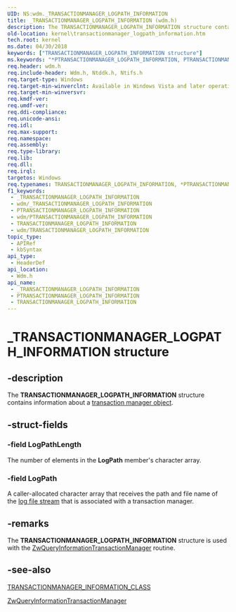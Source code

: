 ```yaml
---
UID: NS:wdm._TRANSACTIONMANAGER_LOGPATH_INFORMATION
title: _TRANSACTIONMANAGER_LOGPATH_INFORMATION (wdm.h)
description: The TRANSACTIONMANAGER_LOGPATH_INFORMATION structure contains information about a transaction manager object.
old-location: kernel\transactionmanager_logpath_information.htm
tech.root: kernel
ms.date: 04/30/2018
keywords: ["TRANSACTIONMANAGER_LOGPATH_INFORMATION structure"]
ms.keywords: "*PTRANSACTIONMANAGER_LOGPATH_INFORMATION, PTRANSACTIONMANAGER_LOGPATH_INFORMATION, PTRANSACTIONMANAGER_LOGPATH_INFORMATION structure pointer [Kernel-Mode Driver Architecture], TRANSACTIONMANAGER_LOGPATH_INFORMATION, TRANSACTIONMANAGER_LOGPATH_INFORMATION structure [Kernel-Mode Driver Architecture], _TRANSACTIONMANAGER_LOGPATH_INFORMATION, kernel.transactionmanager_logpath_information, ktm_ref_2e3d26b5-525c-4953-a871-7eb6535d926e.xml, wdm/PTRANSACTIONMANAGER_LOGPATH_INFORMATION, wdm/TRANSACTIONMANAGER_LOGPATH_INFORMATION"
req.header: wdm.h
req.include-header: Wdm.h, Ntddk.h, Ntifs.h
req.target-type: Windows
req.target-min-winverclnt: Available in Windows Vista and later operating system versions.
req.target-min-winversvr: 
req.kmdf-ver: 
req.umdf-ver: 
req.ddi-compliance: 
req.unicode-ansi: 
req.idl: 
req.max-support: 
req.namespace: 
req.assembly: 
req.type-library: 
req.lib: 
req.dll: 
req.irql: 
targetos: Windows
req.typenames: TRANSACTIONMANAGER_LOGPATH_INFORMATION, *PTRANSACTIONMANAGER_LOGPATH_INFORMATION
f1_keywords:
 - _TRANSACTIONMANAGER_LOGPATH_INFORMATION
 - wdm/_TRANSACTIONMANAGER_LOGPATH_INFORMATION
 - PTRANSACTIONMANAGER_LOGPATH_INFORMATION
 - wdm/PTRANSACTIONMANAGER_LOGPATH_INFORMATION
 - TRANSACTIONMANAGER_LOGPATH_INFORMATION
 - wdm/TRANSACTIONMANAGER_LOGPATH_INFORMATION
topic_type:
 - APIRef
 - kbSyntax
api_type:
 - HeaderDef
api_location:
 - Wdm.h
api_name:
 - _TRANSACTIONMANAGER_LOGPATH_INFORMATION
 - PTRANSACTIONMANAGER_LOGPATH_INFORMATION
 - TRANSACTIONMANAGER_LOGPATH_INFORMATION
---
```


# _TRANSACTIONMANAGER_LOGPATH_INFORMATION structure


## -description

The <b>TRANSACTIONMANAGER_LOGPATH_INFORMATION</b> structure contains information about a <a href="/windows-hardware/drivers/kernel/transaction-manager-objects">transaction manager object</a>.

## -struct-fields

### -field LogPathLength

The number of elements in the <b>LogPath</b> member's character array.

### -field LogPath

A caller-allocated character array that receives the path and file name of the <a href="/windows-hardware/drivers/kernel/using-log-streams-with-ktm">log file stream</a> that is associated with a transaction manager.

## -remarks

The <b>TRANSACTIONMANAGER_LOGPATH_INFORMATION</b> structure is used with the <a href="/windows-hardware/drivers/ddi/wdm/nf-wdm-ntqueryinformationtransactionmanager">ZwQueryInformationTransactionManager</a> routine.

## -see-also

<a href="/windows-hardware/drivers/ddi/wdm/ne-wdm-_transactionmanager_information_class">TRANSACTIONMANAGER_INFORMATION_CLASS</a>



<a href="/windows-hardware/drivers/ddi/wdm/nf-wdm-ntqueryinformationtransactionmanager">ZwQueryInformationTransactionManager</a>

